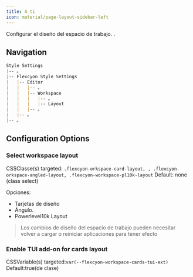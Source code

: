 ```yaml
---
title: A ti
icon: material/page-layout-sidebar-left
---
```


Configurar el diseño del espacio de trabajo.
.

## Navigation

```md
Style Settings
|-- 。
|-- Flexcyon Style Settings
|   |-- Editor
|   |   |-- 。
|   |   |-- Workspace
|   |   |   |-- 。
|   |   |   |-- Layout
|   |   |-- 。
|   |-- 。
|-- 。
```

## Configuration Options

### Select workspace layout

CSSClasse(s) targeted: `.flexcyon-orkspace-card-layout,
,
.flexcyon-orkspace-angled-layout, .flexcyon-workspace-pl10k-layout`
Default: none (class select)

Opciones:

- Tarjetas de diseño
- Ángulo.
- Powerlevel10k Layout
> Los cambios de diseño del espacio de trabajo pueden necesitar volver a cargar o reiniciar aplicaciones para tener efecto

### Enable TUI add-on for cards layout

CSSVariable(s) targeted:`var(--flexcyon-workspace-cards-tui-ext)`
Default:true(de clase)

